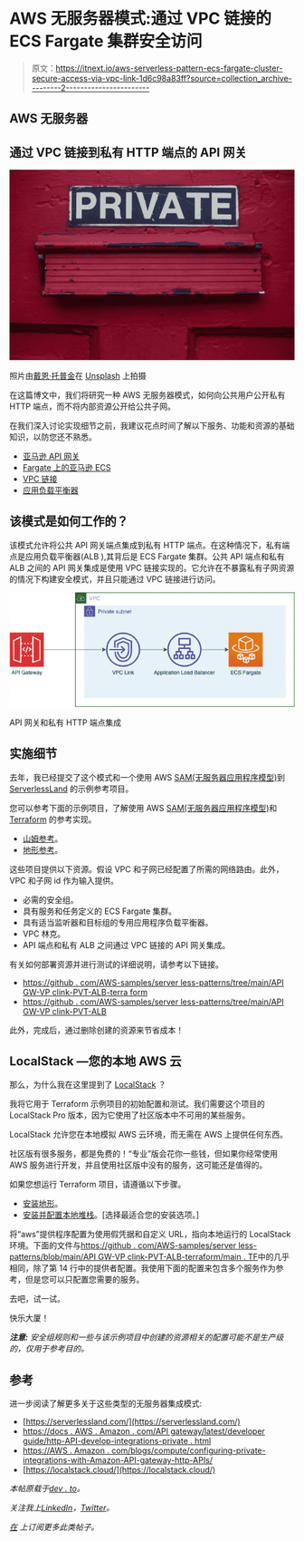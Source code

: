# AWS 无服务器模式:通过 VPC 链接的 ECS Fargate 集群安全访问

> 原文：<https://itnext.io/aws-serverless-pattern-ecs-fargate-cluster-secure-access-via-vpc-link-1d6c98a83ff?source=collection_archive---------2----------------------->

## AWS 无服务器

## 通过 VPC 链接到私有 HTTP 端点的 API 网关

![](img/fd89510501a912164db135ec7a4d5e42.png)

照片由[戴恩·托普金](https://unsplash.com/@dtopkin1?utm_source=unsplash&utm_medium=referral&utm_content=creditCopyText)在 [Unsplash](https://unsplash.com/s/photos/security?utm_source=unsplash&utm_medium=referral&utm_content=creditCopyText) 上拍摄

在这篇博文中，我们将研究一种 AWS 无服务器模式，如何向公共用户公开私有 HTTP 端点，而不将内部资源公开给公共子网。

在我们深入讨论实现细节之前，我建议花点时间了解以下服务、功能和资源的基础知识，以防您还不熟悉。

*   [亚马逊 API 网关](https://docs.aws.amazon.com/apigateway/latest/developerguide/welcome.html)
*   [Fargate 上的亚马逊 ECS](https://docs.aws.amazon.com/AmazonECS/latest/developerguide/AWS_Fargate.html)
*   [VPC 链接](https://docs.aws.amazon.com/apigateway/latest/developerguide/http-api-vpc-links.html)
*   [应用负载平衡器](https://docs.aws.amazon.com/elasticloadbalancing/latest/application/application-load-balancer-getting-started.html)

## **该模式是如何工作的？**

该模式允许将公共 API 网关端点集成到私有 HTTP 端点。在这种情况下，私有端点是应用负载平衡器(ALB ),其背后是 ECS Fargate 集群。公共 API 端点和私有 ALB 之间的 API 网关集成是使用 VPC 链接实现的。它允许在不暴露私有子网资源的情况下构建安全模式，并且只能通过 VPC 链接进行访问。

![](img/8ca2f727ec70c711878bda4911d8d203.png)

API 网关和私有 HTTP 端点集成

## 实施细节

去年，我已经提交了这个模式和一个使用 AWS [SAM(无服务器应用程序模型)](https://aws.amazon.com/serverless/sam/)到 [ServerlessLand](https://serverlessland.com/) 的示例参考项目。

您可以参考下面的示例项目，了解使用 AWS [SAM(无服务器应用程序模型)](https://aws.amazon.com/serverless/sam/)和 [Terraform](https://www.terraform.io/) 的参考实现。

*   [山姆参考](https://serverlessland.com/patterns/apigw-vpclink-pvt-alb)。
*   [地形参考](https://serverlessland.com/patterns/apigw-vpclink-pvt-alb-terraform)。

这些项目提供以下资源。假设 VPC 和子网已经配置了所需的网络路由。此外，VPC 和子网 id 作为输入提供。

*   必需的安全组。
*   具有服务和任务定义的 ECS Fargate 集群。
*   具有适当监听器和目标组的专用应用程序负载平衡器。
*   VPC 林克。
*   API 端点和私有 ALB 之间通过 VPC 链接的 API 网关集成。

有关如何部署资源并进行测试的详细说明，请参考以下链接。

*   [https://github . com/AWS-samples/server less-patterns/tree/main/API GW-VP clink-PVT-ALB-terra form](https://github.com/aws-samples/serverless-patterns/tree/main/apigw-vpclink-pvt-alb-terraform)
*   [https://github . com/AWS-samples/server less-patterns/tree/main/API GW-VP clink-PVT-ALB](https://github.com/aws-samples/serverless-patterns/tree/main/apigw-vpclink-pvt-alb)

此外，完成后，通过删除创建的资源来节省成本！

## LocalStack —您的本地 AWS 云

那么，为什么我在这里提到了 [LocalStack](https://localstack.cloud/) ？

我将它用于 Terraform 示例项目的初始配置和测试。我们需要这个项目的 LocalStack Pro 版本，因为它使用了社区版本中不可用的某些服务。

LocalStack 允许您在本地模拟 AWS 云环境，而无需在 AWS 上提供任何东西。

社区版有很多服务，都是免费的！“专业”版会花你一些钱，但如果你经常使用 AWS 服务进行开发，并且使用社区版中没有的服务，这可能还是值得的。

如果您想运行 Terraform 项目，请遵循以下步骤。

*   [安装地形](https://learn.hashicorp.com/tutorials/terraform/install-cli)。
*   [安装并配置本地堆栈](https://docs.localstack.cloud/get-started/#get-localstack-up-and-running)。[选择最适合您的安装选项。]

将“aws”提供程序配置为使用假凭据和自定义 URL，指向本地运行的 LocalStack 环境。下面的文件与[https://github . com/AWS-samples/server less-patterns/blob/main/API GW-VP clink-PVT-ALB-terraform/main . TF](https://github.com/aws-samples/serverless-patterns/blob/main/apigw-vpclink-pvt-alb-terraform/main.tf)中的几乎相同，除了第 14 行中的提供者配置。我使用下面的配置来包含多个服务作为参考，但是您可以只配置您需要的服务。

去吧，试一试。

快乐大厦！

***注意:*** *安全组规则和一些与该示例项目中创建的资源相关的配置可能不是生产级的，仅用于参考目的。*

## 参考

进一步阅读了解更多关于这些类型的无服务器集成模式:

*   [https://serverlessland.com/](https://serverlessland.com/)
*   [https://docs . AWS . Amazon . com/API gateway/latest/developer guide/http-API-develop-integrations-private . html](https://docs.aws.amazon.com/apigateway/latest/developerguide/http-api-develop-integrations-private.html)
*   [https://AWS . Amazon . com/blogs/compute/configuring-private-integrations-with-Amazon-API-gateway-http-APIs/](https://aws.amazon.com/blogs/compute/configuring-private-integrations-with-amazon-api-gateway-http-apis/)
*   [https://localstack.cloud/](https://localstack.cloud/)

*本帖原载于*[*dev . to*](https://dev.to/aws-builders/aws-serverless-pattern-ecs-fargate-cluster-secure-access-via-vpc-link-ml7)*。*

*关注我上*[*LinkedIn*](https://www.linkedin.com/in/bideep/)*，*[*Twitter*](https://twitter.com/bbideep)*。*

[*在*](https://bbideep.medium.com/subscribe) *上订阅更多此类帖子。*